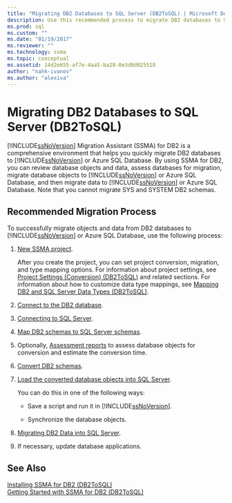 ```yaml
---
title: "Migrating DB2 Databases to SQL Server (DB2ToSQL) | Microsoft Docs"
description: Use this recommended process to migrate DB2 databases to SQL Server or Azure SQL Database using SQL Server Migration Assistant (SSMA).
ms.prod: sql
ms.custom: ""
ms.date: "01/19/2017"
ms.reviewer: ""
ms.technology: ssma
ms.topic: conceptual
ms.assetid: 14d2e655-af7e-4aa5-ba28-0e3d0d025518
author: "nahk-ivanov"
ms.author: "alexiva"
---
```

# Migrating DB2 Databases to SQL Server (DB2ToSQL)
[!INCLUDE[ssNoVersion](../../includes/ssnoversion-md.md)] Migration Assistant (SSMA) for DB2 is a comprehensive environment that helps you quickly migrate DB2 databases to [!INCLUDE[ssNoVersion](../../includes/ssnoversion-md.md)] or Azure SQL Database. By using SSMA for DB2, you can review database objects and data, assess databases for migration, migrate database objects to [!INCLUDE[ssNoVersion](../../includes/ssnoversion-md.md)] or Azure SQL Database, and then migrate data to [!INCLUDE[ssNoVersion](../../includes/ssnoversion-md.md)] or Azure SQL Database. Note that you cannot migrate SYS and SYSTEM DB2 schemas.  
  
## Recommended Migration Process  
To successfully migrate objects and data from DB2 databases to [!INCLUDE[ssNoVersion](../../includes/ssnoversion-md.md)] or Azure SQL Database, use the following process:  
  
1.  [New SSMA project](./new-project-db2tosql.md).  
  
    After you create the project, you can set project conversion, migration, and type mapping options. For information about project settings, see [Project Settings &#40;Conversion&#41; &#40;DB2ToSQL&#41;](../../ssma/db2/project-settings-conversion-db2tosql.md) and related sections. For information about how to customize data type mappings, see [Mapping DB2 and SQL Server Data Types &#40;DB2ToSQL&#41;](../../ssma/db2/mapping-db2-and-sql-server-data-types-db2tosql.md).  
  
2.  [Connect to the DB2 database](./connecting-to-db2-database-db2tosql.md).  
  
3.  [Connecting to SQL Server](./connecting-to-sql-server-db2tosql.md).  
  
4.  [Map DB2 schemas to SQL Server schemas](./mapping-db2-schemas-to-sql-server-schemas-db2tosql.md).  
  
5.  Optionally, [Assessment reports](./assessment-report-db2tosql.md) to assess database objects for conversion and estimate the conversion time.  
  
6.  [Convert DB2 schemas](./converting-db2-schemas-db2tosql.md).  
  
7.  [Load the converted database objects into SQL Server](./loading-converted-database-objects-into-sql-server-db2tosql.md).  
  
    You can do this in one of the following ways:  
  
    -   Save a script and run it in [!INCLUDE[ssNoVersion](../../includes/ssnoversion-md.md)].  
  
    -   Synchronize the database objects.  
  
8.  [Migrating DB2 Data into SQL Server](./migrating-db2-data-into-sql-server-db2tosql.md).  
  
9. If necessary, update database applications.  
  
## See Also  
[Installing SSMA for DB2 &#40;DB2ToSQL&#41;](../../ssma/db2/installing-ssma-for-db2-db2tosql.md)  
[Getting Started with SSMA for DB2 &#40;DB2ToSQL&#41;](../../ssma/db2/getting-started-with-ssma-for-db2-db2tosql.md)  

